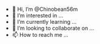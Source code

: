 - 👋 Hi, I’m @Chinobean56m
- 👀 I’m interested in ...
- 🌱 I’m currently learning ...
- 💞️ I’m looking to collaborate on ...
- 📫 How to reach me ...

<!---
Chinobean56m/Chinobean56m is a ✨ special ✨ repository because its `README.md` (this file) appears on your GitHub profile.
You can click the Preview link to take a look at your changes.
--->
